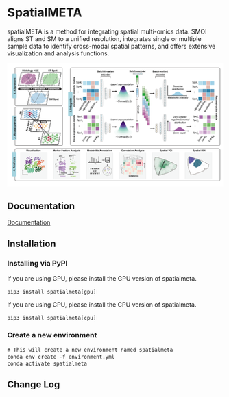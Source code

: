# SpatialMETA

spatialMETA is a method for integrating spatial multi-omics data. SMOI aligns ST and SM to a unified resolution, integrates single or multiple sample data to identify cross-modal spatial patterns, and offers extensive visualization and analysis functions.

<img src="./docs/spatialmeta.png" />

## Documentation

[Documentation](https://spatialmeta.readthedocs.io/en/latest/)

## Installation

### Installing via PyPI

If you are using GPU, please install the GPU version of spatialmeta.
```shell
pip3 install spatialmeta[gpu]
```

If you are using CPU, please install the CPU version of spatialmeta.
```shell
pip3 install spatialmeta[cpu]
```
### Create a new environment

```shell
# This will create a new environment named spatialmeta
conda env create -f environment.yml
conda activate spatialmeta
```
## Change Log
